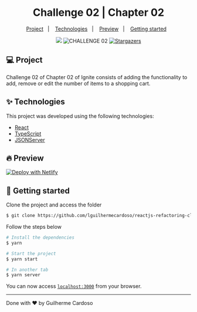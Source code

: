 <h1 align="center">
  Challenge 02 | Chapter 02
</h1>
<p align="center">
  <a href="#-project">Project</a>&nbsp;&nbsp;&nbsp;|&nbsp;&nbsp;&nbsp;
  <a href="#-technologies">Technologies</a>&nbsp;&nbsp;&nbsp;|&nbsp;&nbsp;&nbsp;
    <a href="#-preview">Preview</a>&nbsp;&nbsp;&nbsp;|&nbsp;&nbsp;&nbsp;
  <a href="#-getting-started">Getting started</a>&nbsp;&nbsp;&nbsp;
</p>

<p align="center">
  <a href="https://www.linkedin.com/in/lguilhermecardoso/"><img src="https://img.shields.io/badge/linkedin-0077B5.svg?style=for-the-badge&logo=linkedin&logoColor=white"></a>
  </a>
  <img src="https://img.shields.io/static/v1?label=CHAPTER&style=for-the-badge&message=02&color=8257E5&labelColor=000000" alt="CHALLENGE 02" />
  <a href="https://github.com/lguilhermecardoso/reactjs-refactoring-classes-ts/stargazers">
    <img alt="Stargazers" src="https://img.shields.io/github/stars/lguilhermecardoso/reactjs-refactoring-classes-ts?color=8257E5&logo=github&style=for-the-badge">
  </a>
</p>

## 💻 Project

Challenge 02 of Chapter 02 of Ignite consists of adding the functionality to add, remove or edit the number of items to a shopping cart.

## ✨ Technologies

This project was developed using the following technologies:

- [React](https://reactjs.org)
- [TypeScript](https://www.typescriptlang.org/)
- [JSONServer](https://github.com/typicode/json-server)

## 🔥 Preview

[![Deploy with Netlify](https://www.netlify.com/img/deploy/button.svg)](https://ignite-gorestaurant.netlify.app/)

## 🚀 Getting started

Clone the project and access the folder

```bash
$ git clone https://github.com/lguilhermecardoso/reactjs-refactoring-classes-ts.git && cd ignite-gorestaurant
```

Follow the steps below

```bash
# Install the dependencies
$ yarn

# Start the project
$ yarn start

# In another tab
$ yarn server
```

You can now access [`localhost:3000`](http://localhost:3000) from your browser.

---

Done with ♥ by Guilherme Cardoso
